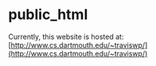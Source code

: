 public_html
===========
Currently, this website is hosted at: [http://www.cs.dartmouth.edu/~traviswp/](http://www.cs.dartmouth.edu/~traviswp/)
